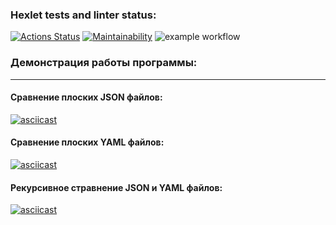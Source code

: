 ### Hexlet tests and linter status:
[![Actions Status](https://github.com/MaximKalinchuk/frontend-project-lvl2/workflows/hexlet-check/badge.svg)](https://github.com/MaximKalinchuk/frontend-project-lvl2/actions)
[![Maintainability](https://api.codeclimate.com/v1/badges/e2ad1ccf806198e410ea/maintainability)](https://codeclimate.com/github/MaximKalinchuk/frontend-project-lvl2/maintainability)
![example workflow](https://github.com/MaximKalinchuk/frontend-project-lvl2/actions/workflows/nodejs.yml/badge.svg)

### **Демонстрация работы программы:**
___
#### Сравнение плоских JSON файлов:

[![asciicast](https://asciinema.org/a/459211.svg)](https://asciinema.org/a/459211)

#### Сравнение плоских YAML файлов:

[![asciicast](https://asciinema.org/a/l7vKNbagXpmCpmcQac7LY0I1T.svg)](https://asciinema.org/a/l7vKNbagXpmCpmcQac7LY0I1T)

#### Рекурсивное стравнение JSON и YAML файлов:

[![asciicast](https://asciinema.org/a/465144.svg)](https://asciinema.org/a/465144)